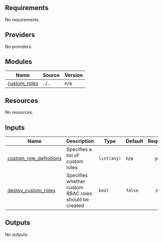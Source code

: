 <!-- BEGIN_TF_DOCS -->
## Requirements

No requirements.

## Providers

No providers.

## Modules

| Name | Source | Version |
|------|--------|---------|
| <a name="module_custom_roles"></a> [custom\_roles](#module\_custom\_roles) | ../.. | n/a |

## Resources

No resources.

## Inputs

| Name | Description | Type | Default | Required |
|------|-------------|------|---------|:--------:|
| <a name="input_custom_role_definitions"></a> [custom\_role\_definitions](#input\_custom\_role\_definitions) | Specifies a list of custom roles | `list(any)` | n/a | yes |
| <a name="input_deploy_custom_roles"></a> [deploy\_custom\_roles](#input\_deploy\_custom\_roles) | Specifies whether custom RBAC roles should be created | `bool` | `false` | no |

## Outputs

No outputs.
<!-- END_TF_DOCS -->